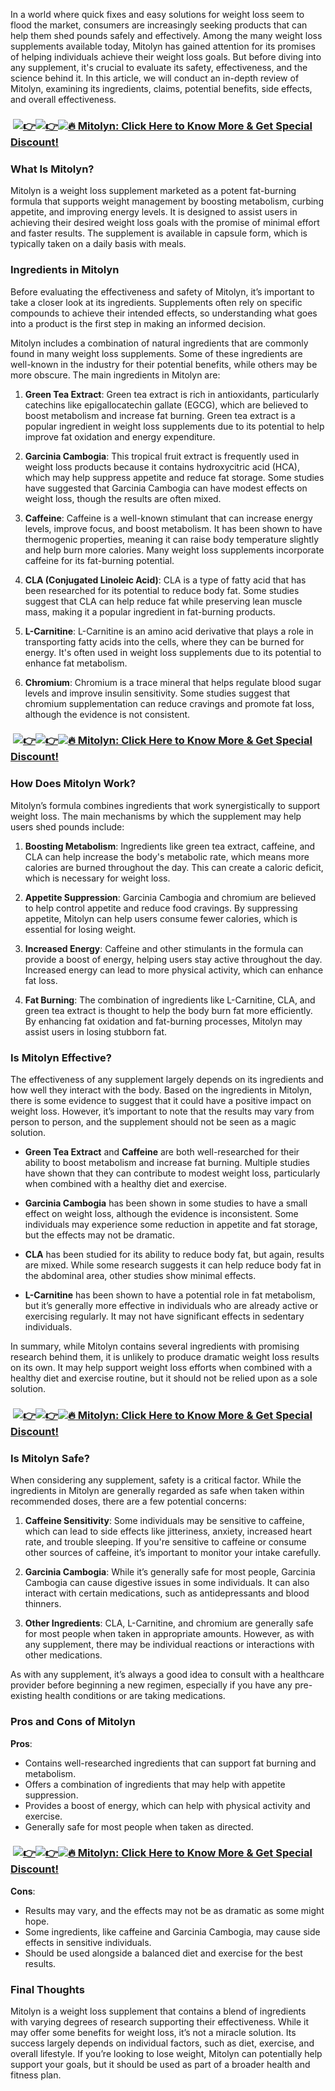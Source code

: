 In a world where quick fixes and easy solutions for weight loss seem to flood the market, consumers are increasingly seeking products that can help them shed pounds safely and effectively. Among the many weight loss supplements available today, Mitolyn has gained attention for its promises of helping individuals achieve their weight loss goals. But before diving into any supplement, it's crucial to evaluate its safety, effectiveness, and the science behind it. In this article, we will conduct an in-depth review of Mitolyn, examining its ingredients, claims, potential benefits, side effects, and overall effectiveness.

###  [![👉](https://s.w.org/images/core/emoji/15.0.3/svg/1f449.svg)![👉](https://s.w.org/images/core/emoji/15.0.3/svg/1f449.svg)![🔥](https://s.w.org/images/core/emoji/15.0.3/svg/1f525.svg) Mitolyn: Click Here to Know More & Get Special Discount!](https://docs.google.com/document/d/1VqX9Ge-otySMmWi9oCUoisQX7oQuPO3I2AesFnql7fA/edit?usp=sharing)

### What Is Mitolyn?

Mitolyn is a weight loss supplement marketed as a potent fat-burning formula that supports weight management by boosting metabolism, curbing appetite, and improving energy levels. It is designed to assist users in achieving their desired weight loss goals with the promise of minimal effort and faster results. The supplement is available in capsule form, which is typically taken on a daily basis with meals.

### Ingredients in Mitolyn

Before evaluating the effectiveness and safety of Mitolyn, it’s important to take a closer look at its ingredients. Supplements often rely on specific compounds to achieve their intended effects, so understanding what goes into a product is the first step in making an informed decision.

Mitolyn includes a combination of natural ingredients that are commonly found in many weight loss supplements. Some of these ingredients are well-known in the industry for their potential benefits, while others may be more obscure. The main ingredients in Mitolyn are:

1.  **Green Tea Extract**: Green tea extract is rich in antioxidants, particularly catechins like epigallocatechin gallate (EGCG), which are believed to boost metabolism and increase fat burning. Green tea extract is a popular ingredient in weight loss supplements due to its potential to help improve fat oxidation and energy expenditure.
    
2.  **Garcinia Cambogia**: This tropical fruit extract is frequently used in weight loss products because it contains hydroxycitric acid (HCA), which may help suppress appetite and reduce fat storage. Some studies have suggested that Garcinia Cambogia can have modest effects on weight loss, though the results are often mixed.
    
3.  **Caffeine**: Caffeine is a well-known stimulant that can increase energy levels, improve focus, and boost metabolism. It has been shown to have thermogenic properties, meaning it can raise body temperature slightly and help burn more calories. Many weight loss supplements incorporate caffeine for its fat-burning potential.
    
4.  **CLA (Conjugated Linoleic Acid)**: CLA is a type of fatty acid that has been researched for its potential to reduce body fat. Some studies suggest that CLA can help reduce fat while preserving lean muscle mass, making it a popular ingredient in fat-burning products.
    
5.  **L-Carnitine**: L-Carnitine is an amino acid derivative that plays a role in transporting fatty acids into the cells, where they can be burned for energy. It's often used in weight loss supplements due to its potential to enhance fat metabolism.
    
6.  **Chromium**: Chromium is a trace mineral that helps regulate blood sugar levels and improve insulin sensitivity. Some studies suggest that chromium supplementation can reduce cravings and promote fat loss, although the evidence is not consistent.
 
###  [![👉](https://s.w.org/images/core/emoji/15.0.3/svg/1f449.svg)![👉](https://s.w.org/images/core/emoji/15.0.3/svg/1f449.svg)![🔥](https://s.w.org/images/core/emoji/15.0.3/svg/1f525.svg) Mitolyn: Click Here to Know More & Get Special Discount!](https://docs.google.com/document/d/1VqX9Ge-otySMmWi9oCUoisQX7oQuPO3I2AesFnql7fA/edit?usp=sharing)
   

### How Does Mitolyn Work?

Mitolyn’s formula combines ingredients that work synergistically to support weight loss. The main mechanisms by which the supplement may help users shed pounds include:

1.  **Boosting Metabolism**: Ingredients like green tea extract, caffeine, and CLA can help increase the body's metabolic rate, which means more calories are burned throughout the day. This can create a caloric deficit, which is necessary for weight loss.
    
2.  **Appetite Suppression**: Garcinia Cambogia and chromium are believed to help control appetite and reduce food cravings. By suppressing appetite, Mitolyn can help users consume fewer calories, which is essential for losing weight.
    
3.  **Increased Energy**: Caffeine and other stimulants in the formula can provide a boost of energy, helping users stay active throughout the day. Increased energy can lead to more physical activity, which can enhance fat loss.
    
4.  **Fat Burning**: The combination of ingredients like L-Carnitine, CLA, and green tea extract is thought to help the body burn fat more efficiently. By enhancing fat oxidation and fat-burning processes, Mitolyn may assist users in losing stubborn fat.
    

### Is Mitolyn Effective?

The effectiveness of any supplement largely depends on its ingredients and how well they interact with the body. Based on the ingredients in Mitolyn, there is some evidence to suggest that it could have a positive impact on weight loss. However, it’s important to note that the results may vary from person to person, and the supplement should not be seen as a magic solution.

*   **Green Tea Extract** and **Caffeine** are both well-researched for their ability to boost metabolism and increase fat burning. Multiple studies have shown that they can contribute to modest weight loss, particularly when combined with a healthy diet and exercise.
    
*   **Garcinia Cambogia** has been shown in some studies to have a small effect on weight loss, although the evidence is inconsistent. Some individuals may experience some reduction in appetite and fat storage, but the effects may not be dramatic.
    
*   **CLA** has been studied for its ability to reduce body fat, but again, results are mixed. While some research suggests it can help reduce body fat in the abdominal area, other studies show minimal effects.
    
*   **L-Carnitine** has been shown to have a potential role in fat metabolism, but it’s generally more effective in individuals who are already active or exercising regularly. It may not have significant effects in sedentary individuals.
    

In summary, while Mitolyn contains several ingredients with promising research behind them, it is unlikely to produce dramatic weight loss results on its own. It may help support weight loss efforts when combined with a healthy diet and exercise routine, but it should not be relied upon as a sole solution.


###  [![👉](https://s.w.org/images/core/emoji/15.0.3/svg/1f449.svg)![👉](https://s.w.org/images/core/emoji/15.0.3/svg/1f449.svg)![🔥](https://s.w.org/images/core/emoji/15.0.3/svg/1f525.svg) Mitolyn: Click Here to Know More & Get Special Discount!](https://docs.google.com/document/d/1VqX9Ge-otySMmWi9oCUoisQX7oQuPO3I2AesFnql7fA/edit?usp=sharing)


### Is Mitolyn Safe?

When considering any supplement, safety is a critical factor. While the ingredients in Mitolyn are generally regarded as safe when taken within recommended doses, there are a few potential concerns:

1.  **Caffeine Sensitivity**: Some individuals may be sensitive to caffeine, which can lead to side effects like jitteriness, anxiety, increased heart rate, and trouble sleeping. If you're sensitive to caffeine or consume other sources of caffeine, it’s important to monitor your intake carefully.
    
2.  **Garcinia Cambogia**: While it’s generally safe for most people, Garcinia Cambogia can cause digestive issues in some individuals. It can also interact with certain medications, such as antidepressants and blood thinners.
    
3.  **Other Ingredients**: CLA, L-Carnitine, and chromium are generally safe for most people when taken in appropriate amounts. However, as with any supplement, there may be individual reactions or interactions with other medications.
    

As with any supplement, it’s always a good idea to consult with a healthcare provider before beginning a new regimen, especially if you have any pre-existing health conditions or are taking medications.

### Pros and Cons of Mitolyn

**Pros**:

*   Contains well-researched ingredients that can support fat burning and metabolism.
*   Offers a combination of ingredients that may help with appetite suppression.
*   Provides a boost of energy, which can help with physical activity and exercise.
*   Generally safe for most people when taken as directed.


###  [![👉](https://s.w.org/images/core/emoji/15.0.3/svg/1f449.svg)![👉](https://s.w.org/images/core/emoji/15.0.3/svg/1f449.svg)![🔥](https://s.w.org/images/core/emoji/15.0.3/svg/1f525.svg) Mitolyn: Click Here to Know More & Get Special Discount!](https://docs.google.com/document/d/1VqX9Ge-otySMmWi9oCUoisQX7oQuPO3I2AesFnql7fA/edit?usp=sharing)


**Cons**:

*   Results may vary, and the effects may not be as dramatic as some might hope.
*   Some ingredients, like caffeine and Garcinia Cambogia, may cause side effects in sensitive individuals.
*   Should be used alongside a balanced diet and exercise for the best results.

### Final Thoughts

Mitolyn is a weight loss supplement that contains a blend of ingredients with varying degrees of research supporting their effectiveness. While it may offer some benefits for weight loss, it’s not a miracle solution. Its success largely depends on individual factors, such as diet, exercise, and overall lifestyle. If you’re looking to lose weight, Mitolyn can potentially help support your goals, but it should be used as part of a broader health and fitness plan.